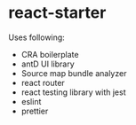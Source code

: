 # react-starter

Uses following:

- CRA boilerplate
- antD UI library
- Source map bundle analyzer
- react router
- react testing library with jest
- eslint
- prettier
